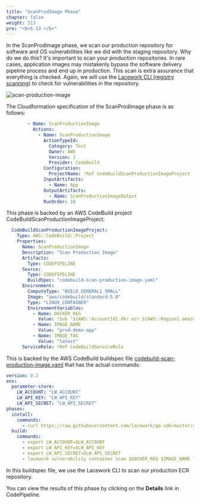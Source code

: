 ```yaml
---
title: "ScanProdImage Phase"
chapter: false
weight: 513
pre: "<b>5.13 </b>"
---
```


In the ScanProdImage phase, we scan our production repository for software and OS vulnerabilities like we did with the staging repository. Why do we do this? 
It's important to scan your production repositories. In rare cases, application images may mistakenly bypass the software delivery pipeline process and end up in production.
This scan is extra assurance that everything is checked. Again, we will use the [Lacework CLI (registry scanning)](https://docs.lacework.com/console/different-types-of-scanning#public-registry-scanning) to check for vulnerabilities in the repository.

![scan-production-image](/images/scan-production-image.png)

The Cloudformation specification of the ScanProdImage phase is as follows:
```yaml
        - Name: ScanProductionImage
          Actions:
            - Name: ScanProductionImage
              ActionTypeId:
                Category: Test
                Owner: AWS
                Version: 1
                Provider: CodeBuild
              Configuration:
                ProjectName: !Ref CodeBuildScanProductionImageProject
              InputArtifacts:
                - Name: App
              OutputArtifacts:
                - Name: ScanProductionImageOutput
              RunOrder: 10
```

This phase is backed by an AWS CodeBuild project CodeBuildScanProductionImageProject:

```yaml
  CodeBuildScanProductionImageProject:
    Type: AWS::CodeBuild::Project
    Properties:
      Name: ScanProductionImage
      Description: "Scan Production Image"
      Artifacts:
        Type: CODEPIPELINE
      Source:
        Type: CODEPIPELINE
        BuildSpec: "codebuild-scan-production-image.yaml"
      Environment:
        ComputeType: "BUILD_GENERAL1_SMALL"
        Image: "aws/codebuild/standard:5.0"
        Type: "LINUX_CONTAINER"
        EnvironmentVariables:
          - Name: DOCKER_REG
            Value: !Sub "${AWS::AccountId}.dkr.ecr.${AWS::Region}.amazonaws.com"
          - Name: IMAGE_NAME
            Value: "prod-demo-app"
          - Name: IMAGE_TAG
            Value: "latest"
      ServiceRole: !Ref CodeBuildServiceRole
```

This is backed by the AWS CodeBuild buildspec file [codebuild-scan-production-image.yaml](https://github.com/lacework-alliances/aws-immersion-day-code/blob/master/app/codebuild-scan-production-image.yaml) that has the actual commands:

```yaml
version: 0.2
env:
  parameter-store:
    LW_ACCOUNT: "LW_ACCOUNT"
    LW_API_KEY: "LW_API_KEY"
    LW_API_SECRET: "LW_API_SECRET"
phases:
  install:
    commands:
      - curl https://raw.githubusercontent.com/lacework/go-sdk/master/cli/install.sh | bash
  build:
    commands:
      - export LW_ACCOUNT=$LW_ACCOUNT
      - export LW_API_KEY=$LW_API_KEY
      - export LW_API_SECRET=$LW_API_SECRET
      - lacework vulnerability container scan $DOCKER_REG $IMAGE_NAME latest --poll --fail_on_severity critical || true
```

In this buildspec file, we use the Lacework CLI to scan our production ECR repository.

You can view the results of this phase by clicking on the **Details** link in CodePipeline.